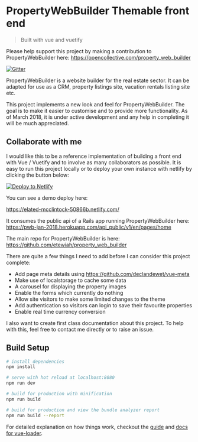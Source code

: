 # PropertyWebBuilder Themable front end

> Built with vue and vuetify

Please help support this project by making a contribution to PropertyWebBuilder here: https://opencollective.com/property_web_builder

[![Gitter](https://badges.gitter.im/dev-1pr/1pr.svg)](https://gitter.im/property_web_builder/Lobby?utm_source=badge&utm_medium=badge&utm_campaign=pr-badge&utm_content=body_badge)

PropertyWebBuilder is a website builder for the real estate sector.  It can be adapted for use as a CRM, property listings site, vacation rentals listing site etc.

This project implements a new look and feel for PropertyWebBuilder.  The goal is to make it easier to customise and to provide more functionality.  As of March 2018, it is under active development and any help in completing it will be much appreciated.

## Collaborate with me

I would like this to be a reference implementation of building a front end with Vue / Vuetify and to involve as many collaborators as possible.  It is easy to run this project locally or to deploy your own instance with netlify by clicking the button below:

[![Deploy to Netlify](https://www.netlify.com/img/deploy/button.svg)](https://app.netlify.com/start/deploy?repository=https://github.com/etewiah/pwb-themes-base)

You can see a demo deploy here:

https://elated-mcclintock-50866b.netlify.com/

It consumes the public api of a Rails app running PropertyWebBuilder here:
https://pwb-jan-2018.herokuapp.com/api_public/v1/en/pages/home

The main repo for PropertyWebBuilder is here:
https://github.com/etewiah/property_web_builder

There are quite a few things I need to add before I can consider this project complete:

* Add page meta details using https://github.com/declandewet/vue-meta 
* Make use of localstorage to cache some data
* A carousel for displaying the property images
* Enable the forms which currently do nothing
* Allow site visitors to make some limited changes to the theme
* Add authentication so visitors can login to save their favourite properties
* Enable real time currency conversion


I also want to create first class documentation about this project.  To help with this, feel free to contact me directly or to raise an issue.


## Build Setup

``` bash
# install dependencies
npm install

# serve with hot reload at localhost:8080
npm run dev

# build for production with minification
npm run build

# build for production and view the bundle analyzer report
npm run build --report
```

For detailed explanation on how things work, checkout the [guide](http://vuejs-templates.github.io/webpack/) and [docs for vue-loader](http://vuejs.github.io/vue-loader).
